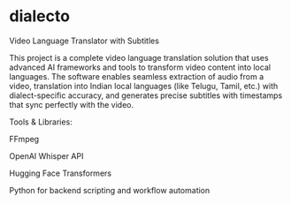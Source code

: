 # dialecto
Video Language Translator with Subtitles

This project is a complete video language translation solution that uses advanced AI frameworks and tools to transform video content into local languages. The software enables seamless extraction of audio from a video, translation into Indian local languages (like Telugu, Tamil, etc.) with dialect-specific accuracy, and generates precise subtitles with timestamps that sync perfectly with the video.

Tools & Libraries:

FFmpeg

OpenAI Whisper API

Hugging Face Transformers

Python for backend scripting and workflow automation

